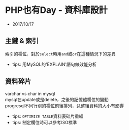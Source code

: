 # PHP也有Day - 資料庫設計
* 2017/10/17

## 主鍵 & 索引

索引的欄位，對於`select`時用`and`或`or`在這種情況下的差異

* tips: 用MySQL的'EXPLAIN'語句做效能分析

## 資料碎片
varchar vs char in mysql  
mysql在update或是delete，之後的記憶體欄位的變動  
progresql不同行别的欄位前後排列，兌整組資料的大小有影響

* tips: `OPTIMIZE TABLE`資料表碎片重組
* tips: 制定欄位時可以參考ISO標準